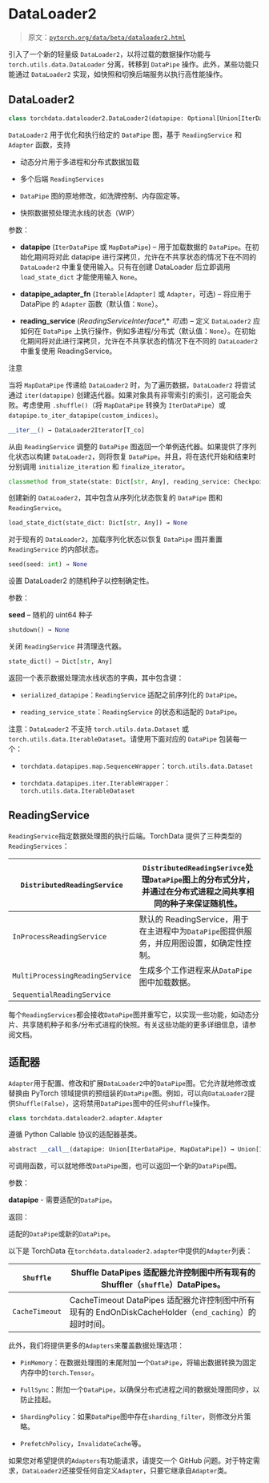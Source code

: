 # DataLoader2

> 原文：[`pytorch.org/data/beta/dataloader2.html`](https://pytorch.org/data/beta/dataloader2.html)

引入了一个新的轻量级 `DataLoader2`，以将过载的数据操作功能与 `torch.utils.data.DataLoader` 分离，转移到 `DataPipe` 操作。此外，某些功能只能通过 `DataLoader2` 实现，如快照和切换后端服务以执行高性能操作。

## DataLoader2

```py
class torchdata.dataloader2.DataLoader2(datapipe: Optional[Union[IterDataPipe, MapDataPipe]], datapipe_adapter_fn: Optional[Union[Iterable[Adapter], Adapter]] = None, reading_service: Optional[ReadingServiceInterface] = None)
```

`DataLoader2` 用于优化和执行给定的 `DataPipe` 图，基于 `ReadingService` 和 `Adapter` 函数，支持

+   动态分片用于多进程和分布式数据加载

+   多个后端 `ReadingServices`

+   `DataPipe` 图的原地修改，如洗牌控制、内存固定等。

+   快照数据预处理流水线的状态（WIP）

参数：

+   **datapipe** (`IterDataPipe` 或 `MapDataPipe`) – 用于加载数据的 `DataPipe`。在初始化期间将对此 datapipe 进行深拷贝，允许在不共享状态的情况下在不同的 `DataLoader2` 中重复使用输入。只有在创建 DataLoader 后立即调用 `load_state_dict` 才能使用输入 `None`。

+   **datapipe_adapter_fn** (`Iterable[Adapter]` 或 `Adapter`，可选) – 将应用于 DataPipe 的 `Adapter` 函数（默认值：`None`）。

+   **reading_service** (*ReadingServiceInterface**,* *可选*) – 定义 `DataLoader2` 应如何在 `DataPipe` 上执行操作，例如多进程/分布式（默认值：`None`）。在初始化期间将对此进行深拷贝，允许在不共享状态的情况下在不同的 `DataLoader2` 中重复使用 ReadingService。

注意

当将 `MapDataPipe` 传递给 `DataLoader2` 时，为了遍历数据，`DataLoader2` 将尝试通过 `iter(datapipe)` 创建迭代器。如果对象具有非零索引的索引，这可能会失败。考虑使用 `.shuffle()`（将 `MapDataPipe` 转换为 `IterDataPipe`）或 `datapipe.to_iter_datapipe(custom_indices)`。

```py
__iter__() → DataLoader2Iterator[T_co]
```

从由 `ReadingService` 调整的 `DataPipe` 图返回一个单例迭代器。如果提供了序列化状态以构建 `DataLoader2`，则将恢复 `DataPipe`。并且，将在迭代开始和结束时分别调用 `initialize_iteration` 和 `finalize_iterator`。

```py
classmethod from_state(state: Dict[str, Any], reading_service: CheckpointableReadingServiceInterface) → DataLoader2[T_co]
```

创建新的 `DataLoader2`，其中包含从序列化状态恢复的 `DataPipe` 图和 `ReadingService`。

```py
load_state_dict(state_dict: Dict[str, Any]) → None
```

对于现有的 `DataLoader2`，加载序列化状态以恢复 `DataPipe` 图并重置 `ReadingService` 的内部状态。

```py
seed(seed: int) → None
```

设置 DataLoader2 的随机种子以控制确定性。

参数：

**seed** – 随机的 uint64 种子

```py
shutdown() → None
```

关闭 `ReadingService` 并清理迭代器。

```py
state_dict() → Dict[str, Any]
```

返回一个表示数据处理流水线状态的字典，其中包含键：

+   `serialized_datapipe`：`ReadingService` 适配之前序列化的 `DataPipe`。

+   `reading_service_state`：`ReadingService` 的状态和适配的 `DataPipe`。

注意：`DataLoader2` 不支持 `torch.utils.data.Dataset` 或 `torch.utils.data.IterableDataset`。请使用下面对应的 `DataPipe` 包装每一个：

+   `torchdata.datapipes.map.SequenceWrapper`：`torch.utils.data.Dataset`

+   `torchdata.datapipes.iter.IterableWrapper`：`torch.utils.data.IterableDataset`

## ReadingService

`ReadingService`指定数据处理图的执行后端。TorchData 提供了三种类型的`ReadingServices`：

| `DistributedReadingService` | `DistributedReadingSerivce`处理`DataPipe`图上的分布式分片，并通过在分布式进程之间共享相同的种子来保证随机性。 |
| --- | --- |
| `InProcessReadingService` | 默认的 ReadingService，用于在主进程中为`DataPipe`图提供服务，并应用图设置，如确定性控制。 |
| `MultiProcessingReadingService` | 生成多个工作进程来从`DataPipe`图中加载数据。 |
| `SequentialReadingService` |  |

每个`ReadingServices`都会接收`DataPipe`图并重写它，以实现一些功能，如动态分片、共享随机种子和多/分布式进程的快照。有关这些功能的更多详细信息，请参阅文档。

## 适配器

`Adapter`用于配置、修改和扩展`DataLoader2`中的`DataPipe`图。它允许就地修改或替换由 PyTorch 领域提供的预组装的`DataPipe`图。例如，可以向`DataLoader2`提供`Shuffle(False)`，这将禁用`DataPipes`图中的任何`shuffle`操作。

```py
class torchdata.dataloader2.adapter.Adapter
```

遵循 Python Callable 协议的适配器基类。

```py
abstract __call__(datapipe: Union[IterDataPipe, MapDataPipe]) → Union[IterDataPipe, MapDataPipe]
```

可调用函数，可以就地修改`DataPipe`图，也可以返回一个新的`DataPipe`图。

参数：

**datapipe** - 需要适配的`DataPipe`。

返回：

适配的`DataPipe`或新的`DataPipe`。

以下是 TorchData 在`torchdata.dataloader2.adapter`中提供的`Adapter`列表：

| `Shuffle` | Shuffle DataPipes 适配器允许控制图中所有现有的 Shuffler（`shuffle`）DataPipes。 |
| --- | --- |
| `CacheTimeout` | CacheTimeout DataPipes 适配器允许控制图中所有现有的 EndOnDiskCacheHolder（`end_caching`）的超时时间。 |

此外，我们将提供更多的`Adapters`来覆盖数据处理选项：

+   `PinMemory`：在数据处理图的末尾附加一个`DataPipe`，将输出数据转换为固定内存中的`torch.Tensor`。

+   `FullSync`：附加一个`DataPipe`，以确保分布式进程之间的数据处理图同步，以防止挂起。

+   `ShardingPolicy`：如果`DataPipe`图中存在`sharding_filter`，则修改分片策略。

+   `PrefetchPolicy`，`InvalidateCache`等。

如果您对希望提供的`Adapters`有功能请求，请提交一个 GitHub 问题。对于特定需求，`DataLoader2`还接受任何自定义`Adapter`，只要它继承自`Adapter`类。
